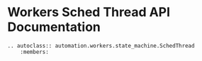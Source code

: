 # Workers Sched Thread API Documentation

```{eval-rst}
.. autoclass:: automation.workers.state_machine.SchedThread
    :members:
